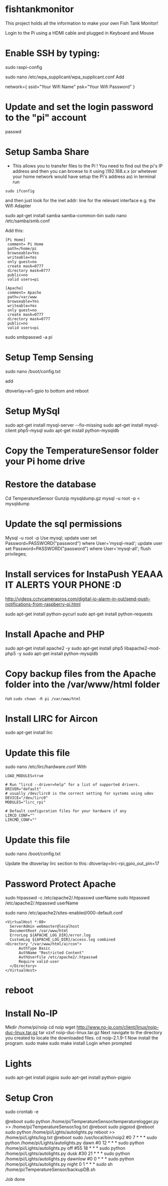 # fishtankmonitor
This project holds all the information to make your own Fish Tank Monitor!

Login to the Pi using a HDMI cable and plugged in Keyboard and Mouse 

# Enable SSH by typing:
sudo raspi-config

sudo nano /etc/wpa_supplicant/wpa_supplicant.conf
Add

network={
    ssid="Your Wifi Name"
    psk="Your Wifi Password"
}

# Update and set the login password to the "pi" account
passwd

# Setup Samba Share
 - This allows you to transfer files to the Pi ! You need to find out the pi's IP address and then you can browse to it using \\192.168.x.x   (or whetever your home network would have setup the Pi's address as)
 in terminal run 
 ```
 sudo ifconfig
```
and then just look for the inet addr: line for the relevant interface e.g. the Wifi Adapter
  
sudo apt-get install samba samba-common-bin
sudo nano /etc/samba/smb.conf 

Add this:
```
[Pi Home]
 comment= Pi Home
 path=/home/pi
 browseable=Yes
 writeable=Yes
 only guest=no
 create mask=0777
 directory mask=0777
 public=no
 valid users=pi

[Apache]
 comment= Apache
 path=/var/www
 browseable=Yes
 writeable=Yes
 only guest=no
 create mask=0777
 directory mask=0777
 public=no
 valid users=pi
```
sudo smbpasswd -a pi

# Setup Temp Sensing
sudo nano /boot/config.txt 

add

dtoverlay=w1-gpio
 to bottom and reboot


# Setup MySql
sudo apt-get install mysql-server --fix-missing
sudo apt-get install mysql-client php5-mysql
sudo apt-get install python-mysqldb

# Copy the TemperatureSensor folder your Pi home drive 

# Restore the database
Cd TemperatureSensor
Gunzip mysqldump.gz
mysql -u root -p < mysqldump

# Update the sql permissions 
Mysql -u root -p
Use mysql;
update user set Password=PASSWORD("password") where User='mysql-read';
update user set Password=PASSWORD("password") where User='mysql-all';
flush privileges;

# Install services for InstaPush  YEAAA IT ALERTS YOUR PHONE :D
http://videos.cctvcamerapros.com/digital-io-alarm-in-out/send-push-notifications-from-raspberry-pi.html

sudo apt-get install python-pycurl 
sudo apt-get install python-requests

# Install Apache and PHP
sudo apt-get install apache2 -y
sudo apt-get install php5 libapache2-mod-php5 -y
sudo apt-get install python-mysqldb


# Copy backup files from the Apache folder into the /var/www/html folder
run ```sudo chown -R pi /var/www/html ```

# Install LIRC for Aircon
sudo apt-get install lirc

# Update  this file
sudo nano /etc/lirc/hardware.conf
With 
```#Try to load appropriate kernel modules
LOAD_MODULES=true

# Run "lircd --driver=help" for a list of supported drivers.
DRIVER="default"
# usually /dev/lirc0 is the correct setting for systems using udev
DEVICE="/dev/lirc0"
MODULES="lirc_rpi"

# Default configuration files for your hardware if any
LIRCD_CONF=""
LIRCMD_CONF=""
```

# Update this file 
sudo nano /boot/config.txt

Update the dtoverlay lirc section to this:
dtoverlay=lirc-rpi,gpio_out_pin=17


# Password Protect Apache
sudo htpasswd -c /etc/apache2/.htpasswd userName
sudo htpasswd /etc/apache2/.htpasswd userName


sudo nano /etc/apache2/sites-enabled/000-default.conf
```
<VirtualHost *:80>
  ServerAdmin webmaster@localhost
  DocumentRoot /var/www/html
  ErrorLog ${APACHE_LOG_DIR}/error.log
  CustomLog ${APACHE_LOG_DIR}/access.log combined
<Directory "/var/www/html/aircon">
      AuthType Basic
      AuthName "Restricted Content"
      AuthUserFile /etc/apache2/.htpasswd
      Require valid-user
  </Directory>
</VirtualHost>
```


# reboot

# Install No-IP

Mkdir /home/pi/noip
cd noip
wget http://www.no-ip.com/client/linux/noip-duc-linux.tar.gz
tar vzxf noip-duc-linux.tar.gz
Next navigate to the directory you created to locate the downloaded files.
cd noip-2.1.9-1
Now install the program.
sudo make
sudo make install
Login when prompted


# Lights
sudo apt-get install pigpio
sudo apt-get install python-pigpio

# Setup Cron
sudo crontab -e 

@reboot sudo python /home/pi/TemperatureSensor/temperaturelogger.py >> /home/pi/TemperatureSensor/log.txt
@reboot sudo pigpiod
@reboot sudo python /home/pi/Lights/autolights.py reboot >> /home/pi/Lights/log.txt
@reboot sudo /usr/local/bin/noip2
#0 7 * * * sudo python /home/pi/Lights/autolights.py dawn
#0 12 * * * sudo python /home/pi/Lights/autolights.py off
#55 18 * * * sudo python /home/pi/Lights/autolights.py dusk
#30 21 * * * sudo python /home/pi/Lights/autolights.py dawnlow
#0 0 * * *  sudo python /home/pi/Lights/autolights.py night
0 1 * * * sudo sh /home/pi/TemperatureSensor/backupDB.sh


Job done 
